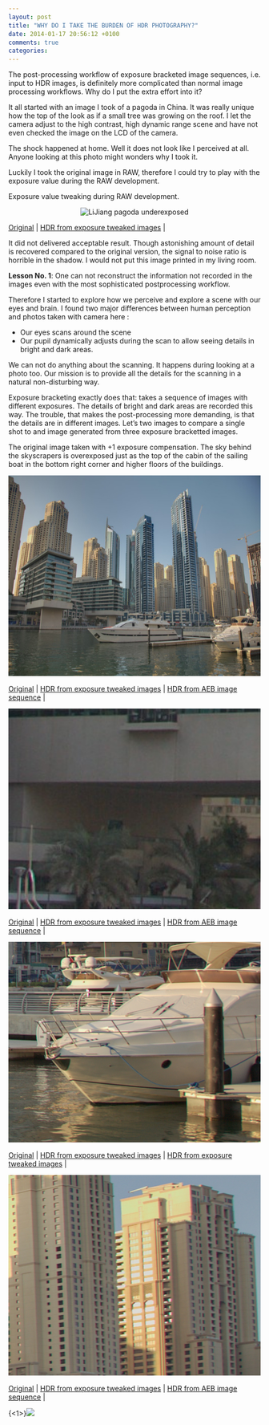 ```yaml
---
layout: post
title: "WHY DO I TAKE THE BURDEN OF HDR PHOTOGRAPHY?"
date: 2014-01-17 20:56:12 +0100
comments: true
categories: 
---
```

The post-processing workflow of exposure bracketed image sequences, i.e. input to HDR images,  is definitely more complicated than normal image processing workflows. Why do I put the extra effort into it?

It all started with an image I took of a pagoda in China. It was really unique how the top of the look as if a small tree was growing on the roof. I let the camera adjust to the high contrast, high dynamic range scene and have not even checked the image on the LCD of the camera.

The shock happened at home. Well it does not look like I perceived at all. Anyone looking at this photo might wonders why I took it.

Luckily I took the original image in RAW, therefore I could try to play with the exposure value during the RAW development.

Exposure value tweaking during RAW development.

<p style="text-align:center;">
    <img src="http://adorjan.hopto.org:1974/content/images/2013/Dec/lijiang200806040.jpg" width="600" height="400" name="Comparison2" alt="LiJiang pagoda underexposed" border="0" pagespeed_url_hash="4058031720"/>
</p>
<div class="MouseOverBackground">
    <a href="javascript:void(0)" onmouseover="switchimage('Comparison2','LJ1');">Original</a> |
    <a href="javascript:void(0)" onmouseover="switchimage('Comparison2','LJ2');">HDR from exposure tweaked images</a> |
</div>

It did not delivered acceptable result. Though astonishing amount of detail is recovered compared to the original version, the signal to noise ratio is horrible in the shadow. I would not put this image printed in my living room.

**Lesson No. 1**: One can not reconstruct the information not recorded in the images even with the most sophisticated postprocessing workflow. 

Therefore I started to explore how we perceive and explore a scene with our eyes and brain. I found two major differences between human perception and photos taken with camera here :

* Our eyes scans around the scene
* Our pupil dynamically adjusts during the scan to allow seeing details in bright and dark areas.

We can not do anything about the scanning. It happens during looking at a photo too. Our mission is to provide all the details for the scanning in a natural non-disturbing way.

Exposure bracketing exactly does that: takes a sequence of images with different exposures. The details of bright and dark areas are recorded this way. The trouble, that makes the post-processing more demanding, is that the details are in different images. Let’s two images to compare a single shot to and image generated from three exposure bracketted images.

The original image taken with +1 exposure compensation. The sky behind the skyscrapers is overexposed just as the top of the cabin of the sailing boat in the bottom right corner and higher floors of the buildings.

<p style="text-align:center;">
  <img src="../images/egykepbol_8596_web1.jpg" width="600" height="400" name="Eredeti" alt="Full originals" border="0" pagespeed_url_hash="3486502493"/>
</p>

<div class="MouseOverBackground1">
  <a href="javascript:void(0)" onmouseover="switchimage('Eredeti','ORIG2');">Original</a> |
  <a href="javascript:void(0)" onmouseover="switchimage('Eredeti','ORIG1');">HDR from exposure tweaked images</a> |
  <a href="javascript:void(0)" onmouseover="switchimage('Eredeti','ORIG3');">HDR from AEB image sequence</a> |
</div>


<p style="text-align:center;">
  <img src="../images/egykepbol_8596_crop1.jpg" width="600" height="400" name="Arnyek" alt="Crops of shadow" border="0" pagespeed_url_hash="3486502493"/>
</p>

<div class="MouseOverBackground1">
  <a href="javascript:void(0)" onmouseover="switchimage('Arnyek','CROP2');">Original</a> |
  <a href="javascript:void(0)" onmouseover="switchimage('Arnyek','CROP1');">HDR from exposure tweaked images</a> |
  <a href="javascript:void(0)" onmouseover="switchimage('Arnyek','CROP3');">HDR from AEB image sequence</a> |
</div>


<p style="text-align:center;">
  <img src="../images/egykepbol_8596_hajoorr.jpg" width="600" height="400" name="Hajoorr" alt="Hajoorr crop" border="0" pagespeed_url_hash="3486502493"/>
</p>

<div class="MouseOverBackground1">
  <a href="javascript:void(0)" onmouseover="switchimage('Hajoorr','HO2');">Original</a> |
  <a href="javascript:void(0)" onmouseover="switchimage('Hajoorr','HO1');">HDR from exposure tweaked images</a> |
  <a href="javascript:void(0)" onmouseover="switchimage('Hajoorr','HO3');">HDR from exposure tweaked images</a> |
</div>

<p style="text-align:center;">
  <img src="../images/egykepbol_8596_epulet.jpg" width="600" height="400" name="Epulet" alt="building crop" border="0" pagespeed_url_hash="3486502493"/>
</p>

<div class="MouseOverBackground1">
  <a href="javascript:void(0)" onmouseover="switchimage('Epulet','E2');">Original</a> |
  <a href="javascript:void(0)" onmouseover="switchimage('Epulet','E1');">HDR from exposure tweaked images</a> |
  <a href="javascript:void(0)" onmouseover="switchimage('Epulet','E3');">HDR from AEB image sequence</a> |
</div>



{<1>}![](http://)

<script language="javascript">
  <!--Comment tag so old browsers won't see code.
  LJ1=new Image(600,400)
  LJ1.src='../images/lijiang200806040.jpg'
  LJ2=new Image(600,400)
  LJ2.src='../images/lijiang200806040_hdr.jpg'
  HO1=new Image(600,400)
  HO1.src='../images/egykepbol_8596_hajoorr.jpg'
  HO2=new Image(600,400)
  HO2.src='../images/img_8596_hajoorr.jpg'
  HO3=new Image(600,400)
  HO3.src='../images/tobbkepbol_8596_8598_hajoorr.jpg'
  E1=new Image(600,400)
  E1.src='../images/egykepbol_8596_epulet.jpg'
  E2=new Image(600,400)
  E2.src='../images/img_8596_epulet.jpg'
  E3=new Image(600,400)
  E3.src='../images/tobbkepbol_8596_8598_epulet.jpg'
  CROP1=new Image(600,400)
  CROP1.src='../images/egykepbol_8596_crop1.jpg'
  CROP3=new Image(600,400)
  CROP3.src='../images/tobbkepbol_8596_8598_crop1.jpg'
  ORIG1=new Image(600,400)
  ORIG1.src='../images/egykepbol_8596_web1.jpg'
  ORIG2=new Image(600,400)
  ORIG2.src='../images/img_8596_web.jpg'
  ORIG3=new Image(600,400)
  ORIG3.src='../images/tobbkepbol_8596_web.jpg'
  function switchimage(imgDocID,imgObjName)
    {
    document[imgDocID].src=eval(imgObjName+'.src');
    }
    //End comment tag.-->
</script>

